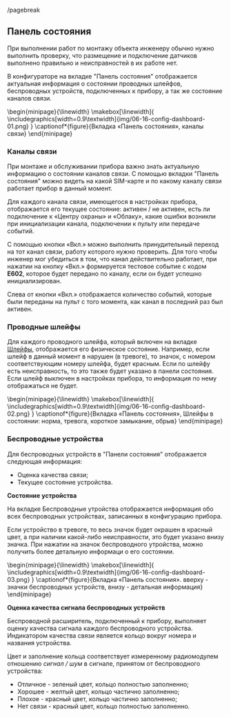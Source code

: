 /pagebreak

## Панель состояния

При выполнении работ по монтажу объекта инженеру обычно нужно выполнить проверку, что размещение и подключение датчиков выполнено правильно и неисправностей в их работе нет.

В конфигураторе на вкладке "Панель состояния" отображается актуальная информация о состоянии проводных шлейфов, беспроводных устройств, подключенных к прибору, а так же состояние каналов связи.


\begin{minipage}{\linewidth}
	\makebox[\linewidth]{
 		\includegraphics[width=0.9\textwidth]{img/06-16-config-dashboard-01.png}
 	}
	\captionof*{figure}{Вкладка «Панель состояния», каналы связи}
\end{minipage}


### Каналы связи

При монтаже и обслуживании прибора важно знать актуальную информацию о состоянии каналов связи. С помощью вкладки "Панель состояния" можно видеть на какой SIM-карте и по какому каналу связи работает прибор в данный момент. 

Для каждого канала связи, имеющегося в настройках прибора, отображается его текущее состояние: активен / не активен, есть ли подключение к «Центру охраны» и «Облаку», какие ошибки возникли при инициализации канала, подключении к пульту или передаче событий.

С помощью кнопки «Вкл.» можно выполнить принудительный переход на тот канал связи, работу которого нужно проверить. Для того чтобы инженер мог убедиться в том, что канал действительно работает, при нажатии на кнопку «Вкл.» формируется тестовое событие с кодом **E602**, которое будет передано по каналу, если он будет успешно инициализирован.

Слева от кнопки «Вкл.» отображается количество событий, которые были переданы на пульт с того момента, как канал в последний раз был активен.


### Проводные шлейфы

Для каждого проводного шлейфа, который включен на вкладке [Шлейфы](#config-zones), отображается его физическое состояние. Например, если шлейф в данный момент в нарушен (в тревоге), то значок, с номером соответствующим номеру шлейфа, будет красным. Если по шлейфу есть неисправность, то это также будет указано в панели состояния. Если шлейф выключен в настройках прибора, то информация по нему отображаться не будет.


\begin{minipage}{\linewidth}
	\makebox[\linewidth]{
 		\includegraphics[width=0.9\textwidth]{img/06-16-config-dashboard-02.png}
 	}
	\captionof*{figure}{Вкладка «Панель состояния», Шлейфы в состоянии: норма, тревога, короткое замыкание, обрыв}
\end{minipage}


### Беспроводные устройства

Для беспроводных устройств в "Панели состояния" отображается следующая информация:

* Оценка качества связи;
* Текущее состояние устройства.

**Состояние устройства**

На вкладке Беспроводные утройства отображается информация обо всех беспроводных устройствах, записанных в конфигурацию прибора.

Если устройство в тревоге, то весь значок будет окрашен в красный цвет, а при наличии какой-либо неисправности, это будет указано внизу значка.
При нажатии на значок беспроводного утройства, можно получить более детальную информаци о его состоянии.


\begin{minipage}{\linewidth}
	\makebox[\linewidth]{
 		\includegraphics[width=0.9\textwidth]{img/06-16-config-dashboard-03.png}
 	}
	\captionof*{figure}{Вкладка «Панель состояния». вверху - значки беспроводных устройств, внизу - детальная информация}
\end{minipage}


**Оценка качества сигнала беспроводных устройств**

Беспроводной расширитель, подключенный к прибору, выполняет оценку качества сигнала каждого беспроводного устройства. Индикатором качества связи является кольцо вокруг номера и названия устройства. 

Цвет и заполнение кольца соответствует измеренному радиомодулем отношению _сигнал / шум_ в сигнале, принятом от беспроводного устройства:

* Отличное - зеленый цвет, кольцо полностью заполненно;
* Хорошее - желтый цвет, кольцо частично заполненно;
* Плохое - красный цвет, кольцо частично заполненно;
* Нет связи - красный цвет, кольцо полностью заполненно. 


